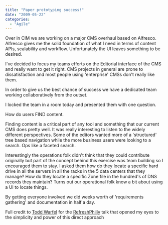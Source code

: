 ```yaml
---
title: "Paper prototyping success!"
date: "2009-05-22"
categories: 
  - "Agile"
---
```


Over in CIM we are working on a major CMS overhaul based on Alfresco. Alfresco gives me the solid foundation of what I need in terms of content APIs, scalability and workflow. Unfortunately the UI leaves something to be desired.

I've decided to focus my teams efforts on the Editorial interface of the CMS and really want to get it right. CMS projects in general are prone to dissatisfaction and most people using 'enterprise' CMSs don't really like them.

In order to give us the best chance of success we have a dedicated team working collaboratively from the outset.

I locked the team in a room today and presented them with one question.

How do users FIND content.

Finding content is a critical part of any tool and something that our current CMS does pretty well. It was really interesting to listen to the widely different perspectives. Some of the editors wanted more of a 'structured' tree based navigation while the more business users were looking to a search. Ops like a faceted search.

Interestingly the operations folk didn't think that they could contribute originally but part of the concept behind this exercise was team building so I encouraged them to stay. I asked them how do they locate a specific hard drive in all the servers in all the racks in the 5 data centers that they manage? How do they locate a specific Zone file in the hundred's of DNS records they maintain? Turns out our operational folk know a bit about using a UI to locate things.

By getting everyone involved we did weeks worth of 'requirements gathering' and documentation in half a day.

Full credit to [Todd Warfel](http://toddwarfel.com/ ) for the [RefreshPhilly](http://refreshPhilly.org) talk that opened my eyes to the simplicity and power of this direct approach
